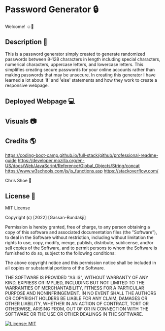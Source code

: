 # Password Generator 🔒

Welcome! ☺👋

## Description 📝

This is a password generator simply created to generate randomized passwords between 8-128 characters in length including special characters, numerical characters, uppercase letters, and lowercase letters. This simplifies creating secure passwords for your online accounts rather than making passwords that may be unsecure. In creating this generator I have learned a lot about 'if' and 'else' statements and how they work to create a responsive webpage.

## Deployed Webpage 💻

## Visuals 📷

## Credits 🌎

https://coding-boot-camp.github.io/full-stack/github/professional-readme-guide
https://developer.mozilla.org/en-US/docs/Web/JavaScript/Reference/Global_Objects/String/concat
https://www.w3schools.com/js/js_functions.asp
https://stackoverflow.com/

Chris Shoe 🥇

## License 🔑

MIT License

Copyright (c) [2022] [Gassan-Bundakji]

Permission is hereby granted, free of charge, to any person obtaining a copy of this software and associated documentation files (the "Software"), to deal in the Software without restriction, including without limitation the rights to use, copy, modify, merge, publish, distribute, sublicense, and/or sell copies of the Software, and to permit persons to whom the Software is furnished to do so, subject to the following conditions:

The above copyright notice and this permission notice shall be included in all copies or substantial portions of the Software.

THE SOFTWARE IS PROVIDED "AS IS", WITHOUT WARRANTY OF ANY KIND, EXPRESS OR IMPLIED, INCLUDING BUT NOT LIMITED TO THE WARRANTIES OF MERCHANTABILITY, FITNESS FOR A PARTICULAR PURPOSE AND NONINFRINGEMENT. IN NO EVENT SHALL THE AUTHORS OR COPYRIGHT HOLDERS BE LIABLE FOR ANY CLAIM, DAMAGES OR OTHER LIABILITY, WHETHER IN AN ACTION OF CONTRACT, TORT OR OTHERWISE, ARISING FROM, OUT OF OR IN CONNECTION WITH THE SOFTWARE OR THE USE OR OTHER DEALINGS IN THE SOFTWARE.

[![License: MIT](https://img.shields.io/badge/License-MIT-yellow.svg)](https://opensource.org/licenses/MIT)
